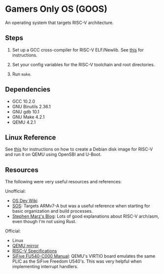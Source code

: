 Gamers Only OS (GOOS)
=====================

An operating system that targets RISC-V architecture.

Steps
-----

1. Set up a GCC cross-compiler for RISC-V ELF/Newlib. See
[this][riscv-gnu-toolchain] for instructions.

2. Set your config variables for the RISC-V toolchain and root directories.

3. Run `make`.

Dependencies
------------

- GCC 10.2.0
- GNU Binutils 2.36.1
- GNU gdb 10.1
- GNU Make 4.2.1
- QEMU 4.2.1

Linux Reference
---------------

See [this][deb-riscv-vm] for instructions on how to create a Debian disk image
for RISC-V and run it on QEMU using OpenSBI and U-Boot.

Resources
---------

The following were very useful resources and references:

Unofficial:

- [OS Dev Wiki][os-dev-wiki]
- [SOS][sos]: Targets ARMv7-A but was a useful reference when starting for basic
organization and build processes.
- [Stephen Marz's Blog][stephen-marz]: Lots of good explanations about RISC-V
arch/asm, even though I'm not using Rust.

Official:

- Linux
- [QEMU mirror][qemu-mirror]
- [RISC-V Specifications][riscv-specs]
- [SiFive FU540-C000 Manual][sifive-fu540-manual]: QEMU's VIRTIO board emulates
the same PLIC as the SiFive Freedom U540's. This was very helpful when
implementing interrupt handlers.

[deb-riscv-vm]: https://wiki.debian.org/RISC-V#Setting_up_a_riscv64_virtual_machine
[os-dev-wiki]: https://wiki.osdev.org/Main_Page
[qemu-mirror]: https://github.com/qemu/qemu
[riscv-gnu-toolchain]: https://github.com/riscv/riscv-gnu-toolchain
[riscv-specs]: https://riscv.org/technical/specifications/
[sifive-fu540-manual]: https://sifive.cdn.prismic.io/sifive%2F834354f0-08e6-423c-bf1f-0cb58ef14061_fu540-c000-v1.0.pdf
[sos]: https://github.com/brenns10/sos
[stephen-marz]: https://osblog.stephenmarz.com/index.html
